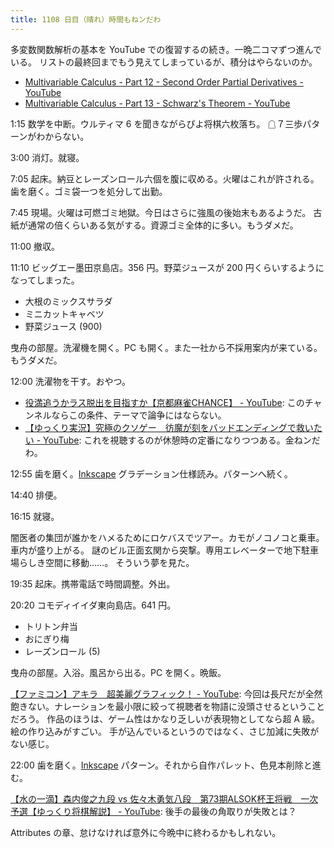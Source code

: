 ```yaml
---
title: 1108 日目（晴れ）時間もねンだわ
---
```


多変数関数解析の基本を YouTube での復習するの続き。一晩二コマずつ進んでいる。
リストの最終回までもう見えてしまっているが、積分はやらないのか。

* [Multivariable Calculus - Part 12 - Second Order Partial Derivatives - YouTube](https://www.youtube.com/watch?v=L8UWrVtLofY&list=PLBh2i93oe2qv4G2AyarkbR3OKBml0hXEg&index=12)
* [Multivariable Calculus - Part 13 - Schwarz's Theorem - YouTube](https://www.youtube.com/watch?v=HYNtT_mLIjQ&list=PLBh2i93oe2qv4G2AyarkbR3OKBml0hXEg&index=13)

1:15 数学を中断。ウルティマ 6 を聞きながらぴよ将棋六枚落ち。
☖７三歩パターンがわからない。

3:00 消灯。就寝。

7:05 起床。納豆とレーズンロール六個を腹に収める。火曜はこれが許される。
歯を磨く。ゴミ袋一つを処分して出勤。

7:45 現場。火曜は可燃ゴミ地獄。今日はさらに強風の後始末もあるようだ。
古紙が通常の倍くらいある気がする。資源ゴミ全体的に多い。もうダメだ。

11:00 撤収。

11:10 ビッグエー墨田京島店。356 円。野菜ジュースが 200 円くらいするようになってしまった。

* 大根のミックスサラダ
* ミニカットキャベツ
* 野菜ジュース (900)

曳舟の部屋。洗濯機を開く。PC も開く。また一社から不採用案内が来ている。もうダメだ。

12:00 洗濯物を干す。おやつ。

* [役満追うかラス脱出を目指すか【京都麻雀CHANCE】 - YouTube](https://www.youtube.com/watch?v=eOIjFAWFOBk):
  このチャンネルならこの条件、テーマで論争にはならない。
* [【ゆっくり実況】究極のクソゲー　彷魔が刻をバッドエンディングで救いたい - YouTube](https://www.youtube.com/watch?v=wr5_gFQfb3I):
  これを視聴するのが休憩時の定番になりつつある。金ねンだわ。

12:55 歯を磨く。[Inkscape] グラデーション仕様読み。パターンへ続く。

14:40 排便。

16:15 就寝。

闇医者の集団が誰かをハメるためにロケバスでツアー。カモがノコノコと乗車。車内が盛り上がる。
謎のビル正面玄関から突撃。専用エレベーターで地下駐車場らしき空間に移動……。
そういう夢を見た。

19:35 起床。携帯電話で時間調整。外出。

20:20 コモディイイダ東向島店。641 円。

* トリトン弁当
* おにぎり梅
* レーズンロール (5)

曳舟の部屋。入浴。風呂から出る。PC を開く。晩飯。

[【ファミコン】アキラ　超美麗グラフィック！ - YouTube](https://www.youtube.com/watch?v=mj5McCswXPM):
今回は長尺だが全然飽きない。ナレーションを最小限に絞って視聴者を物語に没頭させるということだろう。
作品のほうは、ゲーム性はかなり乏しいが表現物としてなら超 A 級。絵の作り込みがすごい。
手が込んでいるというのではなく、さじ加減に失敗がない感じ。

22:00 歯を磨く。[Inkscape] パターン。それから自作パレット、色見本削除と進む。

[【水の一滴】森内俊之九段 vs 佐々木勇気八段　第73期ALSOK杯王将戦　一次予選【ゆっくり将棋解説】 - YouTube](https://www.youtube.com/watch?v=MvT-L8OG_Cg):
後手の最後の角取りが失敗とは？

Attributes の章、怠けなければ意外に今晩中に終わるかもしれない。

[Inkscape]: <https://inkscape.org/>
